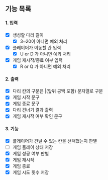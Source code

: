 ## 기능 목록

#### 1. 입력
- [x] 생성할 다리 길이
  - [x] 3~20이 아니면 예외 처리
- [x] 플레이어가 이동할 칸 입력
  - [x] U or D 가 아니면 예외 처리
- [x] 게임 재시작/종료 여부 입력
  - [x] R or Q 가 아니면 예외 처리

#### 2. 출력
- [x] 다리 칸의 구분은 |(앞뒤 공백 포함) 문자열로 구분
- [x] 게임 시작 문구
- [x] 게임 종료 문구
- [x] 다리 건너기 결과 출력
- [x] 게임 재시작 여부 확인 문구

#### 3. 기능
- [x] 플레이어가 건널 수 있는 칸을 선택했는지 판별
- [ ] 게임 플레이 상태 저장
- [x] 게임 성공 여부 판별
- [x] 게임 재시작
- [x] 게임 종료
- [x] 게임 시도 횟수 저장